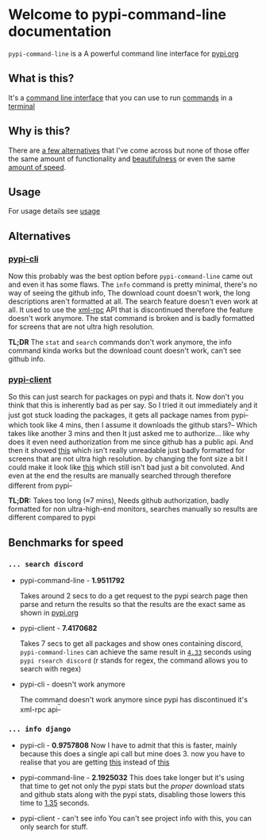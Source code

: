 # Welcome to pypi-command-line documentation

`pypi-command-line` is a A powerful command line interface for [pypi.org](https://pypi.org)

## What is this?

It's a [command line interface](https://en.wikipedia.org/wiki/Command-line_interface "A command-line interface (CLI) processes commands to a computer program in the form of lines of text.") that you can use to run [commands](https://en.wikipedia.org/wiki/Command_(computing) "In computing, a command is a directive to a computer program to perform a specific task.") in a [terminal](https://en.wikipedia.org/wiki/Computer_terminal "The terminal is an interface that allows you to access the command line.")

## Why is this?

There are [a few alternatives](#alternatives) that I've come across but none of those offer the same amount of functionality and [beautifulness](https://www.merriam-webster.com/thesaurus/beautifulness "the qualities in a person or thing that as a whole give pleasure to the senses") or even the same [amount of speed](#benchmarks-for-speed).

## Usage

For usage details see [usage](https://wasi-master.github.io/pypi-command-line/usage)

## Alternatives

### [pypi-cli](https://pypi.org/project/pypi-cli/)

Now this probably was the best option before `pypi-command-line` came out and even it has some flaws. The `info` command is pretty minimal, there's no way of seeing the github info, The download count doesn't work, the long descriptions aren't formatted at all. The search feature doesn't even work at all. It used to use the [xml-rpc](https://en.wikipedia.org/wiki/XML-RPC "XML-RPC is a remote procedure call (RPC) protocol which uses XML to encode its calls and HTTP as a transport mechanism.") API that is discontinued therefore the feature doesn't work anymore. The stat command is broken and is badly formatted for screens that are not ultra high resolution.

**TL;DR** The `stat` and `search` commands don't work anymore, the info command kinda works but the download count doesn't work, can't see github info.

### [pypi-client](https://pypi.org/project/pypi-client/)

So this can just search for packages on pypi and thats it. Now don't you think that this is inherently bad as per say. So I tried it out immediately and it just got stuck loading the packages, it gets all package names from pypi<sup><a title=Reference href="https://github.com/abahdanovich/pypi-client#:~:text=fetches%20all%20package%20names%20from%20pypi">‾</a></sup> which took like 4 mins, then I assume it downloads the github stars?<sup><a title=Reference href="https://github.com/abahdanovich/pypi-client#:~:text=downloads%20github%20stars">‾</a></sup> Which takes like another 3 mins and then It just asked me to authorize… like why does it even need authorization from me since github has a public api. And then it showed [this](https://i.imgur.com/D0VJhmZ.png) which isn't really unreadable just badly formatted for screens that are not ultra high resolution. by changing the font size a bit I could make it look like [this](https://i.imgur.com/usU2AnJ.jpeg) which still isn't bad just a bit convoluted. And even at the end the results are manually searched through therefore different from pypi<sup><a title=Example href="https://i.imgur.com/2AuCKuX.jpg">‾</a></sup>

**TL;DR:**
Takes too long (≈7 mins), Needs github authorization, badly formatted for non ultra-high-end monitors, searches manually so results are different compared to pypi

## Benchmarks for speed

### `... search discord`

- pypi-command-line - **1.9511792**

    Takes around 2 secs to do a get request to the pypi search page then parse and return the results so that the results are the exact same as shown in [pypi.org](https://pypi.org)

- pypi-client - **7.4170682**

    Takes 7 secs to get all packages and show ones containing discord, `pypi-command-lines` can achieve the same result in [`4.33`](# "04.3348642") seconds using `pypi rsearch discord` (r stands for regex, the command allows you to search with regex)

- pypi-cli - doesn't work anymore

    The command doesn't work anymore since pypi has discontinued it's xml-rpc api<sup><a title=Reference href="https://status.python.org/incidents/grk0k7sz6zkp">‾</a></sup>

### `... info django`

- pypi-cli - **0.9757808**
    Now I have to admit that this is faster, mainly because this does a single api call but mine does 3. now you have to realise that you are getting [this](https://i.imgur.com/X7OuPIb.png) instead of [this](https://i.imgur.com/s8aQx09.png)
- pypi-command-line - **2.1925032**
    This does take longer but it's using that time to get not only the pypi stats but the *proper* download stats and github stats along with the pypi stats, disabling those lowers this time to [1.35](# "1.3591562") seconds.

- pypi-client - can't see info
    You can't see project info with this, you can only search for stuff.
